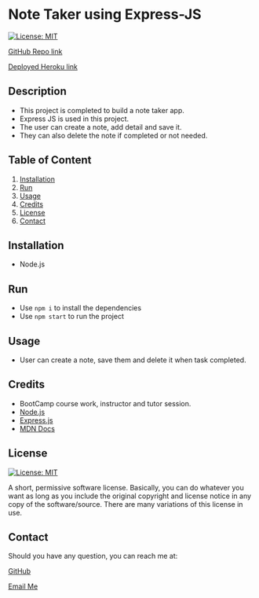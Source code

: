 # Note Taker using Express-JS
[![License: MIT](https://img.shields.io/badge/License-MIT-yellow.svg)](https://opensource.org/licenses/MIT)

[GitHub Repo link](https://github.com/salidamaharjan/note-taker-express-js)

[Deployed Heroku link]()

## Description
* This project is completed to build a note taker app.
* Express JS is used in this project.
* The user can create a note, add detail and save it. 
* They can also delete the note if completed or not needed.

## Table of Content
1. [Installation](#installation)
2. [Run](#run)
3. [Usage](#usage)
4. [Credits](#credits)
5. [License](#license)
6. [Contact](#contact)

## Installation
* Node.js

## Run
* Use `npm i` to install the dependencies
* Use `npm start` to run the project

## Usage
* User can create a note, save them and delete it when task completed.

## Credits
* BootCamp course work, instructor and tutor session.
* [Node.js](https://nodejs.org/dist/latest-v10.x/docs/api/fs.html)
* [Express.js](https://expressjs.com/en/guide/using-middleware.html)
* [MDN Docs](https://developer.mozilla.org/en-US/docs/Web/JavaScript/Reference/Global_Objects/Array/filter)

## License
[![License: MIT](https://img.shields.io/badge/License-MIT-yellow.svg)](https://opensource.org/licenses/MIT)

A short, permissive software license. Basically, you can do whatever you want as long as you include the original copyright and license notice in any copy of the software/source. There are many variations of this license in use.


## Contact
Should you have any question, you can reach me at:

[GitHub](https://github.com/salidamaharjan)

[Email Me](mailto:email@email.com)